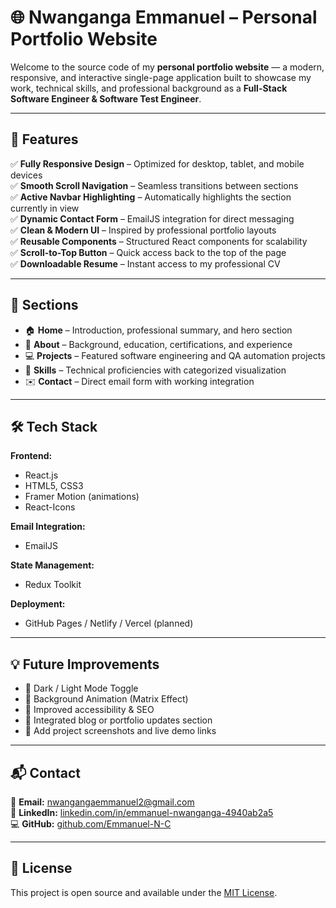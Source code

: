 # 🌐 Nwanganga Emmanuel – Personal Portfolio Website

Welcome to the source code of my **personal portfolio website** — a modern, responsive, and interactive single-page application built to showcase my work, technical skills, and professional background as a **Full-Stack Software Engineer & Software Test Engineer**.

---

## 🚀 Features

✅ **Fully Responsive Design** – Optimized for desktop, tablet, and mobile devices  
✅ **Smooth Scroll Navigation** – Seamless transitions between sections  
✅ **Active Navbar Highlighting** – Automatically highlights the section currently in view  
✅ **Dynamic Contact Form** – EmailJS integration for direct messaging  
✅ **Clean & Modern UI** – Inspired by professional portfolio layouts  
✅ **Reusable Components** – Structured React components for scalability  
✅ **Scroll-to-Top Button** – Quick access back to the top of the page  
✅ **Downloadable Resume** – Instant access to my professional CV  

---

## 🧩 Sections

- 🏠 **Home** – Introduction, professional summary, and hero section  
- 👤 **About** – Background, education, certifications, and experience  
- 💻 **Projects** – Featured software engineering and QA automation projects  
- 🧠 **Skills** – Technical proficiencies with categorized visualization  
- ✉️ **Contact** – Direct email form with working integration  

---

## 🛠️ Tech Stack

**Frontend:**  
- React.js  
- HTML5, CSS3  
- Framer Motion (animations)  
- React-Icons  

**Email Integration:**  
- EmailJS  

**State Management:**  
- Redux Toolkit  

**Deployment:**  
- GitHub Pages / Netlify / Vercel (planned)  

---

## 💡 Future Improvements

- 🌙 Dark / Light Mode Toggle  
- 🧬 Background Animation (Matrix Effect)  
- 🧩 Improved accessibility & SEO  
- 📝 Integrated blog or portfolio updates section  
- 📸 Add project screenshots and live demo links  

---

## 📬 Contact

📧 **Email:** [nwangangaemmanuel2@gmail.com](mailto:nwangangaemmanuel2@gmail.com)  
💼 **LinkedIn:** [linkedin.com/in/emmanuel-nwanganga-4940ab2a5](https://www.linkedin.com/in/emmanuel-nwanganga-4940ab2a5)  
💻 **GitHub:** [github.com/Emmanuel-N-C](https://github.com/Emmanuel-N-C)

---

## 🧾 License

This project is open source and available under the [MIT License](LICENSE).
